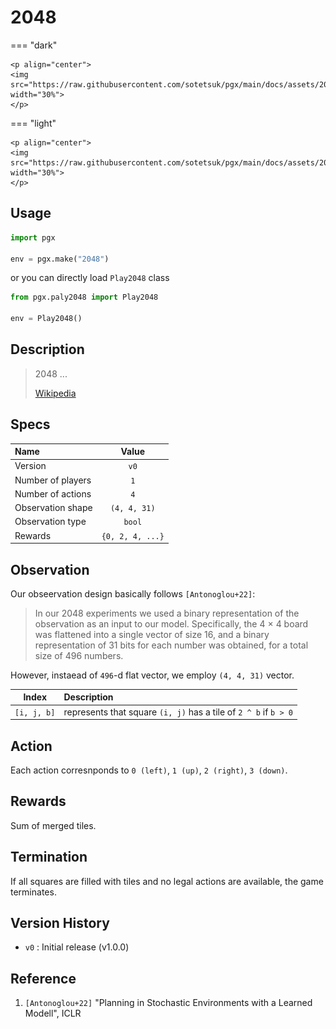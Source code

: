 # 2048

=== "dark" 

    <p align="center">
    <img src="https://raw.githubusercontent.com/sotetsuk/pgx/main/docs/assets/2048_dark.gif" width="30%">
    </p>

=== "light" 

    <p align="center">
    <img src="https://raw.githubusercontent.com/sotetsuk/pgx/main/docs/assets/2048_light.gif" width="30%">
    </p>


## Usage

```py
import pgx

env = pgx.make("2048")
```

or you can directly load `Play2048` class

```py
from pgx.paly2048 import Play2048

env = Play2048()
```

## Description

> 2048 ...
> 
> [Wikipedia](https://en.wikipedia.org/wiki/2048_(video_game))

## Specs

| Name | Value |
|:---|:----:|
| Version | `v0` |
| Number of players | `1` |
| Number of actions | `4` |
| Observation shape | `(4, 4, 31)` |
| Observation type | `bool` |
| Rewards | `{0, 2, 4, ...}` |

## Observation

Our obseervation design basically follows `[Antonoglou+22]`:

> In our 2048 experiments we used a binary representation of the observation as an input to our model.
Specifically, the 4 × 4 board was flattened into a single vector of size 16, and a binary representation
of 31 bits for each number was obtained, for a total size of 496 numbers.

However, instaead of `496`-d flat vector, we employ `(4, 4, 31)` vector. 


| Index | Description |
|:---:|:----|
| `[i, j, b]` | represents that square `(i, j)` has a tile of `2 ^ b` if `b > 0` |

## Action
Each action corresnponds to `0 (left)`, `1 (up)`, `2 (right)`, `3 (down)`.

## Rewards
Sum of merged tiles.

## Termination
If all squares are filled with tiles and no legal actions are available, the game terminates.


## Version History

- `v0` : Initial release (v1.0.0)

## Reference

1. `[Antonoglou+22]` "Planning in Stochastic Environments with a Learned Modell", ICLR
